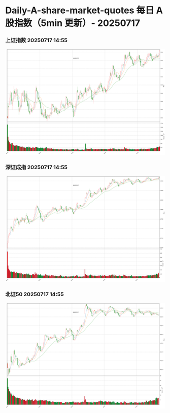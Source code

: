 
# Daily-A-share-market-quotes 每日 A 股指数（5min 更新）- 20250717

### 上证指数 20250717 14:55
![](./fig/2025/7/20250717-sh000001.png)

### 深证成指 20250717 14:55
![](./fig/2025/7/20250717-sz399001.png)

### 北证50 20250717 14:55
![](./fig/2025/7/20250717-bj899050.png)
